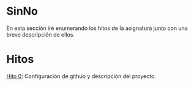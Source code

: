 # SinNo

En esta sección iré enumerando los hitos de la asignatura junto con una breve descripción de ellos.
 
# Hitos

 [Hito 0:](Hitos/Hito0) Configuración de github y descripción del proyecto.

